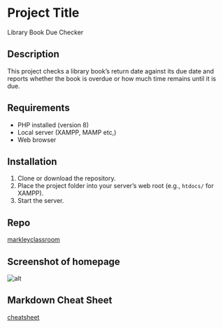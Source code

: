 # Project Title
Library Book Due Checker

## Description
This project checks a library book’s return date against its due date and reports whether the book is overdue or how much time remains until it is due.

## Requirements
- PHP installed (version 8)
- Local server (XAMPP, MAMP etc,)
- Web browser

## Installation
1. Clone or download the repository.
2. Place the project folder into your server’s web root (e.g., `htdocs/` for XAMPP).
3. Start the server.

## Repo
[markleyclassroom](https://github.com/wg0996425/Library-Book-Due-Checker-.git)

## Screenshot of homepage
![alt](slotsOutput.png)
## Markdown Cheat Sheet
[cheatsheet](https://www.markdownguide.org/cheat-sheet/)